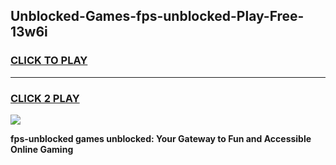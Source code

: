 
## Unblocked-Games-fps-unblocked-Play-Free-13w6i
<h3>
<a href="https://premium76.site?title=fps-unblocked&ref=12A">CLICK TO PLAY</a></h3>
<hr>

<h3>
<a href="https://premium76.site?title=fps-unblocked&ref=12A">CLICK 2 PLAY</a>
  
</h3>

<a href="https://premium76.site?title=fps-unblocked&ref=12A"><img src="https://clearcache.store/games.png"></a>


**fps-unblocked games unblocked: Your Gateway to Fun and Accessible Online Gaming**
